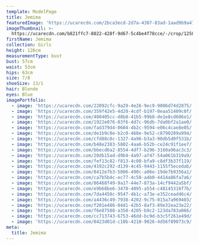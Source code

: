 ```yaml
---
template: ModelPage
title: Jemima
featuredImage: 'https://ucarecdn.com/2bca3ecd-2d7a-4387-83ad-1aad9b9a4787/'
imageThumbnail: >-
  https://ucarecdn.com/b821ffc7-8022-428f-9d67-5c4be4f78cce/-/crop/1258x1488/236,153/-/preview/
firstName: Jemima
collection: Girls
height: 126cm
measurementType: bust
bust: 57cm
waist: 53cm
hips: 63cm
size: 7/8
shoeSize: 13/1
hair: Blonde
eyes: Blue
imagePortfolio:
  - image: 'https://ucarecdn.com/22092cfc-9a29-4e26-9ec9-9006d74d2875/'
  - image: 'https://ucarecdn.com/359f42e5-4d20-4cdf-b197-0eaa51409c0f/'
  - image: 'https://ucarecdn.com/480405cc-d8b8-41b5-99b8-de1e8cd606e1/'
  - image: 'https://ucarecdn.com/1922e076-03f6-4d7c-96db-7da0bf2a1ae0/'
  - image: 'https://ucarecdn.com/fad379d4-0604-4b2c-9594-e06c4cae8e05/'
  - image: 'https://ucarecdn.com/de1b9c8e-b2c0-468e-9e52-c8790289a994/'
  - image: 'https://ucarecdn.com/cfd88c0c-1327-4a96-b3a3-90db5d0f531b/'
  - image: 'https://ucarecdn.com/b48e2383-5802-4aa6-b52b-ce24c91f1ee7/'
  - image: 'https://ucarecdn.com/bbecd6a2-8554-4df7-b296-3160a96ac3c3/'
  - image: 'https://ucarecdn.com/20db15ad-d9b4-4a97-af47-54a061b319a9/'
  - image: 'https://ucarecdn.com/fef13c82-f813-4c00-bfa9-c8df3b37f119/'
  - image: 'https://ucarecdn.com/4192c292-d139-4c45-9443-1155f5ecedab/'
  - image: 'https://ucarecdn.com/8412e7b3-5806-490c-a06e-19de7b9356a1/'
  - image: 'https://ucarecdn.com/ca7b5b4c-ec77-4c50-a4b0-4414a86fa7a6/'
  - image: 'https://ucarecdn.com/86468f49-9a17-44e7-873a-14cf9442a5bf/'
  - image: 'https://ucarecdn.com/e9b68be6-3478-4895-a554-c48145316f7b/'
  - image: 'https://ucarecdn.com/7da4450c-9547-4b1c-a73e-e352cead46c4/'
  - image: 'https://ucarecdn.com/a4436c49-7938-4202-9c75-015a7a969403/'
  - image: 'https://ucarecdn.com/f201e486-04d1-42b5-8af3-89e32ea23e22/'
  - image: 'https://ucarecdn.com/f6e87588-a350-4205-b9c2-123da783a066/'
  - image: 'https://ucarecdn.com/cc713743-6753-46dd-bc9d-b3c5f261e49d/'
  - image: 'https://ucarecdn.com/0423d01d-c10b-4210-9026-4d56f89073c9/'
meta:
  title: Jemima
---
```


